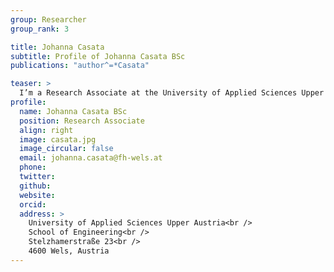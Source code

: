 ```yaml
---
group: Researcher
group_rank: 3

title: Johanna Casata
subtitle: Profile of Johanna Casata BSc
publications: "author^=*Casata"

teaser: >
  I’m a Research Associate at the University of Applied Sciences Upper Austria.
profile:
  name: Johanna Casata BSc
  position: Research Associate
  align: right
  image: casata.jpg
  image_circular: false
  email: johanna.casata@fh-wels.at
  phone:
  twitter:
  github:
  website:
  orcid: 
  address: >
    University of Applied Sciences Upper Austria<br />
    School of Engineering<br />
    Stelzhamerstraße 23<br />
    4600 Wels, Austria
---
```

